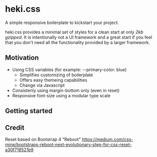 # heki.css
A simple responsive boilerplate to kickstart your project.

heki.css provides a minimal set of styles for a clean start at only *2kb gzipped*.
It is intentionally not a UI framework and a great start if you feel that you don't need all the functionality provided by a larger framework.

## Motivation
* Using CSS variables (for example: --primary-color: blue)
  * Simplifies customizing of boilerplate
  * Offers easy themeing capabilities
  * Change via Javascript
* Consistenly using margin-bottom only (even in reset)
* Responsive font-size using a modular type scale

## Getting started

## Credit
Reset based on Bootstrap 4 "Reboot"
https://medium.com/css-mine/bootstraps-reboot-next-evolutionary-step-for-css-reset-a30f718521b9
